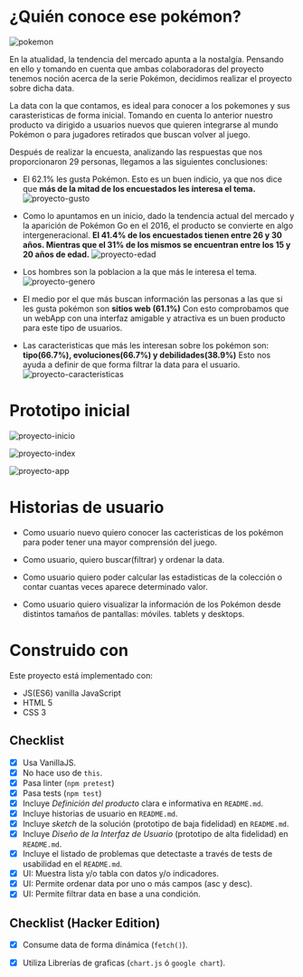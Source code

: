 
# ¿Quién conoce ese pokémon?
![pokemon](/img/Poligono.png)

En la atualidad, la tendencia del mercado apunta a la nostalgía. Pensando en ello y tomando en cuenta que ambas colaboradoras del proyecto tenemos noción acerca de la serie Pokémon, decidimos realizar el proyecto sobre dicha data.

La data con la que contamos, es ideal para conocer a los pokemones y sus carasteristicas de forma inicial. Tomando en cuenta lo anterior nuestro producto va dirigido a usuarios nuevos que quieren integrarse al mundo Pokémon o para jugadores retirados que buscan volver al juego.

Después de realizar la encuesta, analizando las respuestas que nos proporcionaron 29 personas, llegamos a las siguientes conclusiones:

- El 62.1% les gusta Pokémon. Esto es un buen indicio, ya que nos dice que **más de la mitad de los encuestados les interesa el tema.**
![proyecto-gusto](/img/gusto.jpeg)

- Como lo apuntamos en un inicio, dado la tendencia actual del mercado y la aparición de Pokémon Go en el 2016, el producto se convierte en algo intergeneracional. **El 41.4% de los encuestados tienen entre 26 y 30 años. Mientras que el 31% de los mismos se encuentran entre los 15 y 20 años de edad.**
![proyecto-edad](/img/edad.jpeg)

- Los hombres son la poblacion a la que más le interesa el tema.
![proyecto-genero](/img/genero.jpeg)

- El medio por el que más buscan información las personas a las que si les gusta pokémon son **sitios web (61.1%)** Con esto comprobamos que un webApp con una interfaz amigable y atractiva es un buen producto para este tipo de usuarios.

- Las caracteristicas que más les interesan sobre los pokémon son: **tipo(66.7%), evoluciones(66.7%) y debilidades(38.9%)** Esto nos ayuda a definir de que forma filtrar la data para el usuario.
![proyecto-caracteristicas](/img/caracteristicas.jpeg)

# Prototipo inicial

![proyecto-inicio](/img/inicio.jpeg)

![proyecto-index](/img/index.jpeg)

![proyecto-app](/img/app.jpeg)

# Historias de usuario
- Como usuario nuevo quiero conocer las cacteristicas de los pokémon para poder tener una mayor comprensión del juego.

- Como usuario, quiero buscar(filtrar) y ordenar la data.

- Como usuario quiero poder calcular las estadisticas de la colección o contar cuantas veces aparece determinado valor.

- Como usuario quiero visualizar la información de los Pokémon desde distintos tamaños de pantallas: móviles. tablets y desktops.

# Construido con
Este proyecto está implementado con:

- JS(ES6) vanilla JavaScript
- HTML 5
- CSS 3

## Checklist

-   [x] Usa VanillaJS.
-   [x] No hace uso de `this`.
-   [x] Pasa linter (`npm pretest`)
-   [x] Pasa tests (`npm test`)
-   [x] Incluye _Definición del producto_ clara e informativa en `README.md`.
-   [x] Incluye historias de usuario en `README.md`.
-   [x] Incluye _sketch_ de la solución (prototipo de baja fidelidad) en `README.md`.
-   [x] Incluye _Diseño de la Interfaz de Usuario_ (prototipo de alta fidelidad) en `README.md`.
-   [x] Incluye el listado de problemas que detectaste a través de tests de usabilidad en el `README.md`.
-   [x] UI: Muestra lista y/o tabla con datos y/o indicadores.
-   [x] UI: Permite ordenar data por uno o más campos (asc y desc).
-   [x] UI: Permite filtrar data en base a una condición.

## Checklist (Hacker Edition)

-   [x] Consume data de forma dinámica (`fetch()`).
-   [x] Utiliza Librerías de graficas (`chart.js` ó `google chart`).


